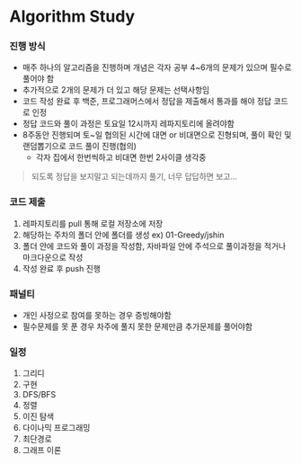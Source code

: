 #  Algorithm Study

### 진행 방식
- 매주 하나의 알고리즘을 진행하며 개념은 각자 공부 4~6개의 문제가 있으며 필수로 풀어야 함
- 추가적으로 2개의 문제가 더 있고 해당 문제는 선택사항임 
- 코드 작성 완료 후 백준, 프로그래머스에서 정답을 제출해서 통과를 해야 정답 코드로 인정
- 정답 코드와 풀이 과정은 토요일 12시까지 레파지토리에 올려야함
- 8주동안 진행되며 토~일 협의된 시간에  대면 or 비대면으로 진형되며, 풀이 확인 및 랜덤뽑기으로 코드 풀이 진행(협의)
  * 각자 집에서 한번씩하고 비대면 한번 2사이클 생각중

>되도록 정답을 보지말고 되는데까지 풀기, 너무 답답하면 보고...

### 코드 제출
1. 레파지토리를 pull 통해 로컬 저장소에 저장 
2. 해당하는 주차의 폴더 안에  폴더를 생성  ex) 01-Greedy/jshin
3. 폴더 안에 코드와 풀이 과정을 작성함, 자바파일 안에 주석으로 풀이과정을 적거나 마크다운으로 작성
4. 작성 완료 후 push 진행

### 패널티
- 개인 사정으로 참여를 못하는 경우 증빙해야함
- 필수문제를 못 푼 경우 차주에 풀지 못한 문제만큼 추가문제를 풀어야함


### 일정
1. 그리디 
2. 구현
3. DFS/BFS
4. 정렬
5. 이진 탐색
6. 다이나믹 프로그래밍
7. 최단경로
8. 그래프 이론
